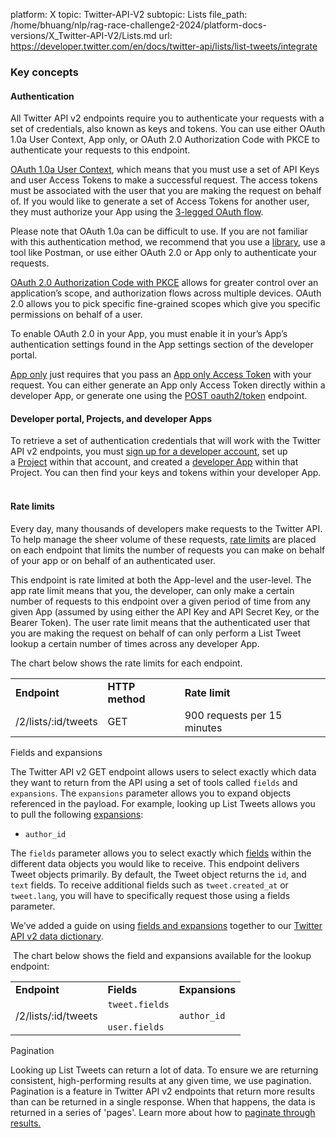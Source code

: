 platform: X
topic: Twitter-API-V2
subtopic: Lists
file_path: /home/bhuang/nlp/rag-race-challenge2-2024/platform-docs-versions/X_Twitter-API-V2/Lists.md
url: https://developer.twitter.com/en/docs/twitter-api/lists/list-tweets/integrate


### Key concepts

#### Authentication

All Twitter API v2 endpoints require you to authenticate your requests with a set of credentials, also known as keys and tokens. You can use either OAuth 1.0a User Context, App only, or OAuth 2.0 Authorization Code with PKCE to authenticate your requests to this endpoint. 

[OAuth 1.0a User Context](https://developer.twitter.com/en/docs/authentication/oauth-1-0a), which means that you must use a set of API Keys and user Access Tokens to make a successful request. The access tokens must be associated with the user that you are making the request on behalf of. If you would like to generate a set of Access Tokens for another user, they must authorize your App using the [3-legged OAuth flow](https://developer.twitter.com/en/docs/authentication/oauth-1-0a/obtaining-user-access-tokens).

Please note that OAuth 1.0a can be difficult to use. If you are not familiar with this authentication method, we recommend that you use a [library](https://developer.twitter.com/content/en/docs/twitter-api/tools-and-libraries), use a tool like Postman, or use either OAuth 2.0 or App only to authenticate your requests.

[OAuth 2.0 Authorization Code with PKCE](https://developer.twitter.com/en/docs/authentication/oauth-2-0/authorization-code) allows for greater control over an application’s scope, and authorization flows across multiple devices. OAuth 2.0 allows you to pick specific fine-grained scopes which give you specific permissions on behalf of a user. 

To enable OAuth 2.0 in your App, you must enable it in your’s App’s authentication settings found in the App settings section of the developer portal.

[App only](https://developer.twitter.com/en/docs/authentication/oauth-2-0) just requires that you pass an [App only Access Token](https://developer.twitter.com/en/docs/authentication/oauth-2-0/bearer-tokens) with your request. You can either generate an App only Access Token directly within a developer App, or generate one using the [POST oauth2/token](https://developer.twitter.com/en/docs/authentication/api-reference/token) endpoint.

#### Developer portal, Projects, and developer Apps

To retrieve a set of authentication credentials that will work with the Twitter API v2 endpoints, you must [sign up for a developer account](https://developer.twitter.com/en/portal/petition/essential/basic-info), set up a [Project](https://developer.twitter.com/en/docs/projects) within that account, and created a [developer App](https://developer.twitter.com/en/docs/apps) within that Project. You can then find your keys and tokens within your developer App.  
 

#### Rate limits

Every day, many thousands of developers make requests to the Twitter API. To help manage the sheer volume of these requests, [rate limits](https://developer.twitter.com/content/developer-twitter/en/docs/twitter-api/rate-limits) are placed on each endpoint that limits the number of requests you can make on behalf of your app or on behalf of an authenticated user. 

This endpoint is rate limited at both the App-level and the user-level. The app rate limit means that you, the developer, can only make a certain number of requests to this endpoint over a given period of time from any given App (assumed by using either the API Key and API Secret Key, or the Bearer Token). The user rate limit means that the authenticated user that you are making the request on behalf of can only perform a List Tweet lookup a certain number of times across any developer App.

The chart below shows the rate limits for each endpoint.

|     |     |     |
| --- | --- | --- |
| **Endpoint** | **HTTP method** | **Rate limit** |
| /2/lists/:id/tweets | GET | 900 requests per 15 minutes |

Fields and expansions  

The Twitter API v2 GET endpoint allows users to select exactly which data they want to return from the API using a set of tools called `fields` and `expansions`. The `expansions` parameter allows you to expand objects referenced in the payload. For example, looking up List Tweets allows you to pull the following [expansions](https://developer.twitter.com/en/docs/twitter-api/expansions):

* `author_id`
    

The `fields` parameter allows you to select exactly which [fields](https://developer.twitter.com/en/docs/twitter-api/fields) within the different data objects you would like to receive. This endpoint delivers Tweet objects primarily. By default, the Tweet object returns the `id`, and `text` fields. To receive additional fields such as `tweet.created_at` or `tweet.lang`, you will have to specifically request those using a fields parameter. 

We’ve added a guide on using [fields and expansions](https://developer.twitter.com/en/docs/twitter-api/data-dictionary/using-fields-and-expansions) together to our [Twitter API v2 data dictionary](https://developer.twitter.com/en/docs/twitter-api/data-dictionary/introduction).

 The chart below shows the field and expansions available for the lookup endpoint:

|     |     |     |
| --- | --- | --- |
| **Endpoint** | **Fields** | **Expansions** |
| /2/lists/:id/tweets | `tweet.fields`<br><br>`user.fields` | `author_id` |

Pagination  

Looking up List Tweets can return a lot of data. To ensure we are returning consistent, high-performing results at any given time, we use pagination. Pagination is a feature in Twitter API v2 endpoints that return more results than can be returned in a single response. When that happens, the data is returned in a series of 'pages'. Learn more about how to [paginate through results.](https://developer.twitter.com/content/developer-twitter/en/docs/twitter-api/pagination)